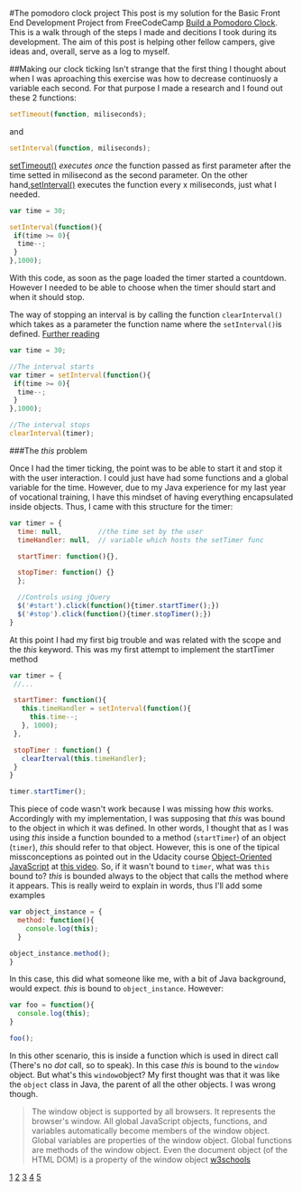 #The pomodoro clock project
This post is my solution for the Basic Front End Development Project from FreeCodeCamp [Build a Pomodoro Clock](http://www.freecodecamp.com/challenges/zipline-build-a-pomodoro-clock). This is a walk through of the steps I made and decitions I took during its development. The aim of this post is helping other fellow campers, give ideas and, overall, serve as a log to myself.

##Making our clock ticking
Isn't strange that the first thing I thought about when I was aproaching this exercise was how to decrease continuosly a variable each second. For that purpose I made a research and I found out these 2 functions:
```javascript
setTimeout(function, miliseconds);
```
and

```javascript
setInterval(function, miliseconds);
```

[setTimeout()](1) *executes once* the function passed as first parameter after the time setted in milisecond as the second parameter.
On the other hand,[setInterval()](2) executes the function every x miliseconds, just what I needed.

```javascript
var time = 30;

setInterval(function(){
 if(time >= 0){
  time--;
 }
},1000);
```
With this code, as soon as the page loaded the timer started a countdown. However I needed to be able to choose when the timer should start and when it should stop.

The way of stopping an interval is by calling the function `clearInterval()` which takes as a parameter the function name where the `setInterval()`is defined. [Further reading](1)

```javascript
var time = 30;

//The interval starts
var timer = setInterval(function(){
 if(time >= 0){
  time--;
 }
},1000);

//The interval stops
clearInterval(timer);
```
###The *this* problem

Once I had the timer ticking, the point was to be able to start it and stop it with the user interaction. I could just have had some functions and a global variable for the time. However, due to my Java experience for my last year of vocational training, I have this mindset of having everything encapsulated inside objects. Thus, I came with this structure for the timer:

```javascript
var timer = {
  time: null,         //the time set by the user
  timeHandler: null,  // variable which hosts the setTimer func

  startTimer: function(){},

  stopTimer: function() {}
  };

  //Controls using jQuery
  $('#start').click(function(){timer.startTimer();})
  $('#stop').click(function(){timer.stopTimer();})
}
```
 At this point I had my first big trouble and was related with the scope and the *this* keyword. This was my first attempt to implement the startTimer method

 ```javascript
var timer = {
  //...

  startTimer: function(){
    this.timeHandler = setInterval(function(){
      this.time--;
    }, 1000);
  },

  stopTimer : function() {
    clearIterval(this.timeHandler);
  }
}

timer.startTimer();
 ```
This piece of code wasn't work because I was missing how *this* works. Accordingly with my implementation, I was supposing that *this* was bound to the object in which it was defined. In other words, I thought that as I was using *this* inside a function bounded to a method (`startTimer`) of an object (`timer`), *this* should refer to that object. However, this is one of the tipical missconceptions as pointed out in the Udacity course [Object-Oriented JavaScript](3) at [this video](4). So, if it wasn't bound to `timer`, what was `this` bound to?
*this* is bounded always to the object that calls the method where it appears. This is really weird to explain in words, thus I'll add some examples

```javascript
var object_instance = {
  method: function(){
    console.log(this);
  }

object_instance.method();
}
```
In this case, this did what someone like me, with a bit of Java background, would expect. *this* is bound to `object_instance`. However:

```javascript
var foo = function(){
  console.log(this);
}

foo();
```
In this other scenario, this is inside a function which is used in direct call (There's no *dot* call, so to speak). In this case *this* is bound to the `window` object. But what's this `window`object? My first thought was that it was like the `object` class in Java, the parent of all the other objects. I was wrong though.

>The window object is supported by all browsers. It represents the browser's window.
>All global JavaScript objects, functions, and variables automatically become members of the window object.
>Global variables are properties of the window object.
>Global functions are methods of the window object.
>Even the document object (of the HTML DOM) is a property of the window object
>[w3schools](5)

[1](http://www.codenewbie.org/podcast/the-pragmatic-programmer-part-ii)
[2](http://www.w3schools.com/jsref/met_win_setinterval.asp)
[3](https://www.udacity.com/course/object-oriented-javascript--ud015)
[4](https://youtu.be/ehZKcas9R-4?t=1m48s)
[5](http://www.w3schools.com/js/js_window.asp)
